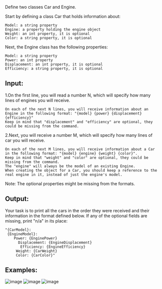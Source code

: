 Define two classes Car and Engine. 

Start by defining a class Car that holds information about:

	Model: a string property
	Engine: a property holding the engine object
	Weight: an int property, it is optional
	Color: a string property, it is optional

Next, the Engine class has the following properties:

	Model: a string property
	Power: an int property
	Displacement: an int property, it is optional
	Efficiency: a string property, it is optional

## Input:

1.On the first line, you will read a number N, which will specify how many lines of engines you will receive. 

	On each of the next N lines, you will receive information about an Engine in the following format: "{model} {power} {displacement} {efficiency}"
	Keep in mind that "displacement" and "efficiency" are optional, they could be missing from the command.

2.Next, you will receive a number M, which will specify how many lines of car you will receive. 

	On each of the next M lines, you will receive information about a Car in the following format: "{model} {engine} {weight} {color}".
	Keep in mind that "weight" and "color" are optional, they could be missing from the command.
	The "engine" will always be the model of an existing Engine.
	When creating the object for a Car, you should keep a reference to the real engine in it, instead of just the engine's model. 

Note: The optional properties might be missing from the formats.

## Output:

Your task is to print all the cars in the order they were received and their information in the format defined below. If any of the optional fields are missing, print "n/a" in its place:

	"{CarModel}:
 	 {EngineModel}:
	    Power: {EnginePower}
  		  Displacement: {EngineDisplacement}
 		   Efficiency: {EngineEfficiency}
 		 Weight: {CarWeight}
 		 Color: {CarColor}"

## Examples:

![image](https://user-images.githubusercontent.com/45227327/216652006-15f54438-0587-424a-9c2d-cc3f4d3883b4.png)
![image](https://user-images.githubusercontent.com/45227327/216652061-e319ef57-f712-48bb-abe1-c9d65bd6a569.png)
![image](https://user-images.githubusercontent.com/45227327/216652180-3c6e0ccb-bd0f-417f-b246-384230dce29c.png)

